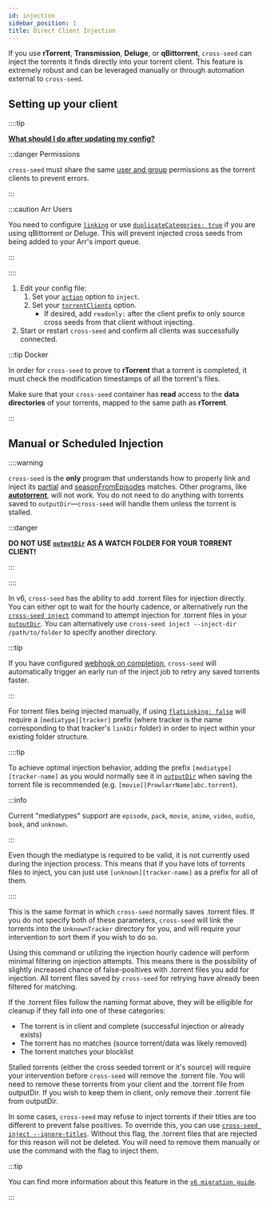```yaml
---
id: injection
sidebar_position: 1
title: Direct Client Injection
---
```


If you use **rTorrent**, **Transmission**, **Deluge**, or **qBittorrent**,
`cross-seed` can inject the torrents it finds directly into your torrent client.
This feature is extremely robust and can be leveraged manually or through
automation external to `cross-seed`.

## Setting up your client

::::tip

[**What should I do after updating my config?**](../basics/faq-troubleshooting.md#what-should-i-do-after-updating-my-config)

:::danger Permissions

`cross-seed` must share the same
[user and group](../basics/getting-started.mdx#with-docker) permissions as the
torrent clients to prevent errors.

:::

:::caution Arr Users

You need to configure [`linking`](./linking.md) or use
[`duplicateCategories: true`](../basics/options.md#duplicatecategories) if you
are using qBittorrent or Deluge. This will prevent injected cross seeds from
being added to your Arr's import queue.

:::

::::

1. Edit your config file:
    1. Set your [`action`](../basics/options#action) option to `inject`.
    2. Set your [`torrentClients`](../basics/options#torrentclients) option.
        - If desired, add `readonly:` after the client prefix to only source
          cross seeds from that client without injecting.
2. Start or restart `cross-seed` and confirm all clients was successfully
   connected.

:::tip Docker

In order for `cross-seed` to prove to **rTorrent** that a torrent is completed,
it must check the modification timestamps of all the torrent's files.

Make sure that your `cross-seed` container has **read** access to the **data
directories** of your torrents, mapped to the same path as **rTorrent**.

:::

## Manual or Scheduled Injection

::::warning

`cross-seed` is the **only** program that understands how to properly link and
inject its [partial](./partial-matching.md) and
[seasonFromEpisodes](../basics/options.md#seasonfromepisodes) matches. Other
programs, like [**autotorrent**](https://github.com/JohnDoee/autotorrent), will
not work. You do not need to do anything with torrents saved to
`outputDir`—`cross-seed` will handle them unless the torrent is stalled.

:::danger

**DO NOT USE [`outputDir`](../basics/options.md#outputdir) AS A WATCH FOLDER FOR
YOUR TORRENT CLIENT!**

:::

::::

In v6, `cross-seed` has the ability to add .torrent files for injection
directly. You can either opt to wait for the hourly cadence, or alternatively
run the [`cross-seed inject`](../reference/utils.md#cross-seed-inject) command
to attempt injection for .torrent files in your
[`outputDir`](../basics/options.md#outputdir). You can alternatively use
`cross-seed inject --inject-dir /path/to/folder` to specify another directory.

:::tip

If you have configured [webhook on completion](./triggering-searches.md),
`cross-seed` will automatically trigger an early run of the inject job to retry
any saved torrents faster.

:::

For torrent files being injected manually, if using
[`flatLinking: false`](../basics/options.md#flatlinking) will require a
`[mediatype][tracker]` prefix (where tracker is the name corresponding to that
tracker's `linkDir` folder) in order to inject within your existing folder
structure.

::::tip

To achieve optimal injection behavior, adding the prefix
`[mediatype][tracker-name]` as you would normally see it in
[`outputDir`](../basics/options.md#outputdir) when saving the torrent file is
recommended (e.g. `[movie][ProwlarrName]abc.torrent`).

:::info

Current "mediatypes" support are `episode`, `pack`, `movie`, `anime`, `video`,
`audio`, `book`, and `unknown`.

:::

Even though the mediatype is required to be valid, it is not currently used
during the injection process. This means that if you have lots of torrents files
to inject, you can just use `[unknown][tracker-name]` as a prefix for all of
them.

::::

This is the same format in which `cross-seed` normally saves .torrent files. If
you do not specify both of these parameters, `cross-seed` will link the torrents
into the `UnknownTracker` directory for you, and will require your intervention
to sort them if you wish to do so.

Using this command or utilizing the injection hourly cadence will perform
minimal filtering on injection attempts. This means there is the possibility of
slightly increased chance of false-positives with .torrent files you add for
injection. All torrent files saved by `cross-seed` for retrying have already
been filtered for matching.

If the .torrent files follow the naming format above, they will be elligible for
cleanup if they fall into one of these categories:

- The torrent is in client and complete (successful injection or already exists)
- The torrent has no matches (source torrent/data was likely removed)
- The torrent matches your blocklist

Stalled torrents (either the cross seeded torrent or it's source) will require
your intervention before `cross-seed` will remove the .torrent file. You will
need to remove these torrents from your client and the .torrent file from
outputDir. If you wish to keep them in client, only remove their .torrent file
from outputDir.

In some cases, `cross-seed` may refuse to inject torrents if their titles are
too different to prevent false positives. To override this, you can use
[`cross-seed inject --ignore-titles`](../reference/utils.md#cross-seed-inject).
Without this flag, the .torrent files that are rejected for this reason will not
be deleted. You will need to remove them manually or use the command with the
flag to inject them.

:::tip

You can find more information about this feature in the
[`v6 migration guide`](../v6-migration.md#failed-injection-saved-retry).

:::
